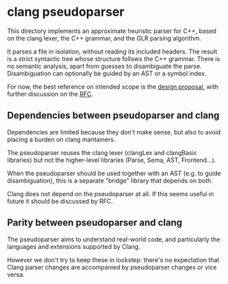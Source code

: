 # clang pseudoparser

This directory implements an approximate heuristic parser for C++, based on the
clang lexer, the C++ grammar, and the GLR parsing algorithm.

It parses a file in isolation, without reading its included headers.
The result is a strict syntactic tree whose structure follows the C++ grammar.
There is no semantic analysis, apart from guesses to disambiguate the parse.
Disambiguation can optionally be guided by an AST or a symbol index.

For now, the best reference on intended scope is the [design proposal],
with further discussion on the [RFC].

## Dependencies between pseudoparser and clang

Dependencies are limited because they don't make sense, but also to avoid
placing a burden on clang mantainers.

The pseudoparser reuses the clang lexer (clangLex and clangBasic libraries) but
not the higher-level libraries (Parse, Sema, AST, Frontend...).

When the pseudoparser should be used together with an AST (e.g. to guide
disambiguation), this is a separate "bridge" library that depends on both.

Clang does not depend on the pseudoparser at all. If this seems useful in future
it should be discussed by RFC.

## Parity between pseudoparser and clang

The pseudoparser aims to understand real-world code, and particularly the
languages and extensions supported by Clang.

However we don't try to keep these in lockstep: there's no expectation that
Clang parser changes are accompanied by pseudoparser changes or vice versa.

[design proposal]: https://docs.google.com/document/d/1eGkTOsFja63wsv8v0vd5JdoTonj-NlN3ujGF0T7xDbM/edit
[RFC]: https://discourse.llvm.org/t/rfc-a-c-pseudo-parser-for-tooling/59217/49
